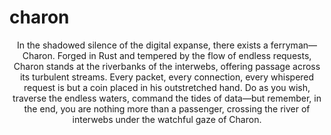# charon

<p align="center">
In the shadowed silence of the digital expanse, there exists a ferryman—Charon. Forged in Rust and tempered by the flow of endless requests, Charon stands at the riverbanks of the interwebs, offering passage across its turbulent streams. Every packet, every connection, every whispered request is but a coin placed in his outstretched hand. Do as you wish, traverse the endless waters, command the tides of data—but remember, in the end, you are nothing more than a passenger, crossing the river of interwebs under the watchful gaze of Charon.
</p>

